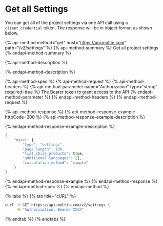 # Get all Settings

You can get all of the project settings via one API call using a `client_credential` token. The response will be in object format as shown below.

{% api-method method="get" host="https://api.moltin.com" path="/v2/settings" %}
{% api-method-summary %}
Get all project settings
{% endapi-method-summary %}

{% api-method-description %}

{% endapi-method-description %}

{% api-method-spec %}
{% api-method-request %}
{% api-method-headers %}
{% api-method-parameter name="Authorization" type="string" required=true %}
The Bearer token to grant access to the API
{% endapi-method-parameter %}
{% endapi-method-headers %}
{% endapi-method-request %}

{% api-method-response %}
{% api-method-response-example httpCode=200 %}
{% api-method-response-example-description %}

{% endapi-method-response-example-description %}

```javascript
{
    "data": {
        "type": "settings",
        "page_length": 100,
        "list_child_products": true,
        "additional_languages": [],
        "calculation_method": "simple"
    }
}
```
{% endapi-method-response-example %}
{% endapi-method-response %}
{% endapi-method-spec %}
{% endapi-method %}

{% tabs %}
{% tab title="cURL" %}
```bash
curl -X GET https://api.moltin.com/v2/settings \
     -H "Authorization: Bearer XXXX"
```
{% endtab %}
{% endtabs %}

